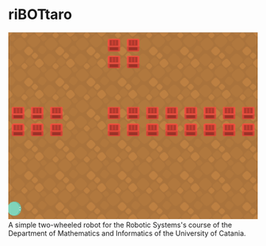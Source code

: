# riBOTtaro
![screenshot](./screenshot.png)
A simple two-wheeled robot for the Robotic Systems's course of the Department of Mathematics and Informatics of the University of Catania.

